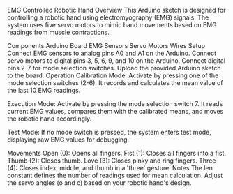 
EMG Controlled Robotic Hand
Overview
This Arduino sketch is designed for controlling a robotic hand using electromyography (EMG) signals. The system uses five servo motors to mimic hand movements based on EMG readings from muscle contractions.

Components
Arduino Board
EMG Sensors
Servo Motors
Wires
Setup
Connect EMG sensors to analog pins A0 and A1 on the Arduino.
Connect servo motors to digital pins 3, 5, 6, 9, and 10 on the Arduino.
Connect digital pins 2-7 for mode selection switches.
Upload the provided Arduino sketch to the board.
Operation
Calibration Mode: Activate by pressing one of the mode selection switches (2-6). It records and calculates the mean value of the last 10 EMG readings.

Execution Mode: Activate by pressing the mode selection switch 7. It reads current EMG values, compares them with the calibrated means, and moves the robotic hand accordingly.

Test Mode: If no mode switch is pressed, the system enters test mode, displaying raw EMG values for debugging.

Movements
Open (0): Opens all fingers.
Fist (1): Closes all fingers into a fist.
Thumb (2): Closes thumb.
Love (3): Closes pinky and ring fingers.
Three (4): Closes index, middle, and thumb in a 'three' gesture.
Notes
The len constant defines the number of readings used for mean calculation.
Adjust the servo angles (o and c) based on your robotic hand's design.
